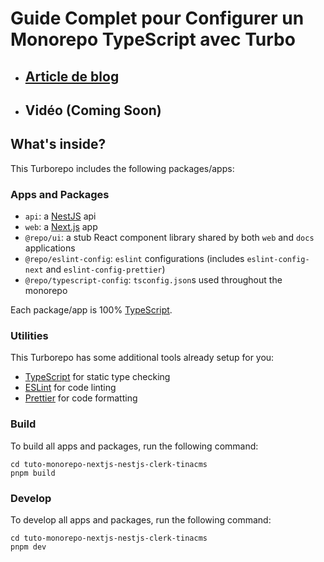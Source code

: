 # Guide Complet pour Configurer un Monorepo TypeScript avec Turbo

- ## [Article de blog](https://apprendre-la-programmation.net/guide-complet-monorepo-typescript-turbo-vercel)
- ## Vidéo (Coming Soon)

## What's inside?

This Turborepo includes the following packages/apps:

### Apps and Packages

- `api`: a [NestJS](https://nestjs.com) api
- `web`: a [Next.js](https://nextjs.org/) app
- `@repo/ui`: a stub React component library shared by both `web` and `docs` applications
- `@repo/eslint-config`: `eslint` configurations (includes `eslint-config-next` and `eslint-config-prettier`)
- `@repo/typescript-config`: `tsconfig.json`s used throughout the monorepo

Each package/app is 100% [TypeScript](https://www.typescriptlang.org/).

### Utilities

This Turborepo has some additional tools already setup for you:

- [TypeScript](https://www.typescriptlang.org/) for static type checking
- [ESLint](https://eslint.org/) for code linting
- [Prettier](https://prettier.io) for code formatting

### Build

To build all apps and packages, run the following command:

```
cd tuto-monorepo-nextjs-nestjs-clerk-tinacms
pnpm build
```

### Develop

To develop all apps and packages, run the following command:

```
cd tuto-monorepo-nextjs-nestjs-clerk-tinacms
pnpm dev
```
